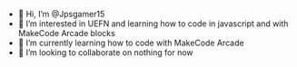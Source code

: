 - 👋 Hi, I’m @Jpsgamer15
- 👀 I’m interested in UEFN and learning how to code in javascript and with MakeCode Arcade blocks
- 🌱 I’m currently learning how to code with MakeCode Arcade
- 💞️ I’m looking to collaborate on nothing for now
